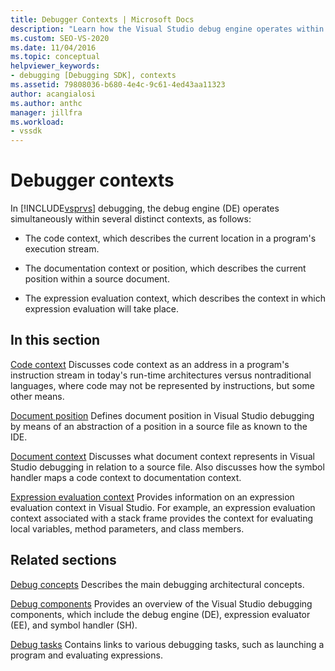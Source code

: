 ```yaml
---
title: Debugger Contexts | Microsoft Docs
description: "Learn how the Visual Studio debug engine operates within distinct contexts: code context, documentation context or position, and expression evaluation context."
ms.custom: SEO-VS-2020
ms.date: 11/04/2016
ms.topic: conceptual
helpviewer_keywords:
- debugging [Debugging SDK], contexts
ms.assetid: 79808036-b680-4e4c-9c61-4ed43aa11323
author: acangialosi
ms.author: anthc
manager: jillfra
ms.workload:
- vssdk
---
```

# Debugger contexts
In [!INCLUDE[vsprvs](../../code-quality/includes/vsprvs_md.md)] debugging, the debug engine (DE) operates simultaneously within several distinct contexts, as follows:

- The code context, which describes the current location in a program's execution stream.

- The documentation context or position, which describes the current position within a source document.

- The expression evaluation context, which describes the context in which expression evaluation will take place.

## In this section
 [Code context](../../extensibility/debugger/code-context.md)
 Discusses code context as an address in a program's instruction stream in today's run-time architectures versus nontraditional languages, where code may not be represented by instructions, but some other means.

 [Document position](../../extensibility/debugger/document-position.md)
 Defines document position in Visual Studio debugging by means of an abstraction of a position in a source file as known to the IDE.

 [Document context](../../extensibility/debugger/document-context.md)
 Discusses what document context represents in Visual Studio debugging in relation to a source file. Also discusses how the symbol handler maps a code context to documentation context.

 [Expression evaluation context](../../extensibility/debugger/expression-evaluation-context.md)
 Provides information on an expression evaluation context in Visual Studio. For example, an expression evaluation context associated with a stack frame provides the context for evaluating local variables, method parameters, and class members.

## Related sections
 [Debug concepts](../../extensibility/debugger/debugger-concepts.md)
 Describes the main debugging architectural concepts.

 [Debug components](../../extensibility/debugger/debugger-components.md)
 Provides an overview of the Visual Studio debugging components, which include the debug engine (DE), expression evaluator (EE), and symbol handler (SH).

 [Debug tasks](../../extensibility/debugger/debugging-tasks.md)
 Contains links to various debugging tasks, such as launching a program and evaluating expressions.
